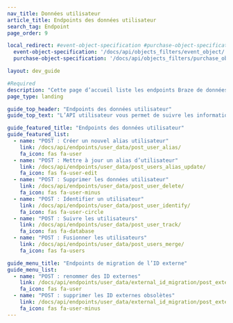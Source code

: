 ```yaml
---
nav_title: Données utilisateur
article_title: Endpoints des données utilisateur
search_tag: Endpoint
page_order: 9

local_redirect: #event-object-specification #purchase-object-specification
  event-object-specification: '/docs/api/objects_filters/event_object/'
  purchase-object-specification: '/docs/api/objects_filters/purchase_object/'

layout: dev_guide

#Required
description: "Cette page d’accueil liste les endpoints Braze de données utilisateur."
page_type: landing

guide_top_header: "Endpoints des données utilisateur"
guide_top_text: "L’API utilisateur vous permet de suivre les informations sur vos utilisateurs en enregistrant des données les concernant qui proviennent de l’extérieur de votre application mobile. Vous pouvez également utiliser cette API pour supprimer des utilisateurs à des fins de test ou autres. <br> <br> Tous les endpoints d’API ont une limite de charge utile de 4 Mo. Les tentatives de publication de données de plus de 4 Mo échoueront avec une entité de demande HTTP 413 trop grande. <br> <br> Les exemples suivants contiennent l’URL https://rest.iad-01.braze.com, mais certains clients devront utiliser une URL d’endpoint différente, par exemple si vous êtes hébergé dans le centre de données européen de Braze ou si vous avez une installation de Braze dédiée. Votre gestionnaire du succès vous informera si vous devez utiliser une URL d’endpoint différente."

guide_featured_title: "Endpoints des données utilisateur"
guide_featured_list:
  - name: "POST : Créer un nouvel alias utilisateur"
    link: /docs/api/endpoints/user_data/post_user_alias/
    fa_icon: fas fa-user
  - name: "POST : Mettre à jour un alias d’utilisateur"
    link: /docs/api/endpoints/user_data/post_users_alias_update/
    fa_icon: fas fa-user-edit
  - name: "POST : Supprimer les données utilisateur"
    link: /docs/api/endpoints/user_data/post_user_delete/
    fa_icon: fas fa-user-minus
  - name: "POST : Identifier un utilisateur"
    link: /docs/api/endpoints/user_data/post_user_identify/
    fa_icon: fas fa-user-circle
  - name: "POST : Suivre les utilisateurs"
    link: /docs/api/endpoints/user_data/post_user_track/
    fa_icon: fas fa-database
  - name: "POST : Fusionner les utilisateurs"
    link: /docs/api/endpoints/user_data/post_users_merge/
    fa_icon: fas fa-users

guide_menu_title: "Endpoints de migration de l’ID externe"
guide_menu_list:
  - name: "POST : renommer des ID externes"
    link: /docs/api/endpoints/user_data/external_id_migration/post_external_ids_rename/
    fa_icon: fas fa-user
  - name: "POST : supprimer les ID externes obsolètes"
    link: /docs/api/endpoints/user_data/external_id_migration/post_external_ids_remove/
    fa_icon: fas fa-user-minus
---
```

